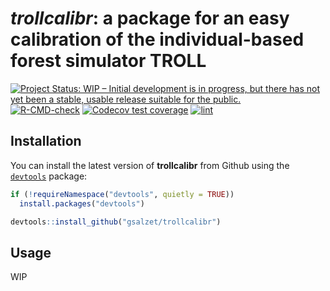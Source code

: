# *trollcalibr*: a package for an easy calibration of the individual-based forest simulator TROLL

[![Project Status: WIP – Initial development is in progress, but there has not yet been a stable, usable release suitable for the public.](https://www.repostatus.org/badges/latest/wip.svg)](https://www.repostatus.org/#wip)
[![R-CMD-check](https://github.com/gsalzet/trollcalibr/actions/workflows/check-standard.yaml/badge.svg)](https://github.com/gsalzet/trollcalibr/actions/workflows/check-standard.yaml)
[![Codecov test coverage](https://codecov.io/gh/gsalzet/trollcalibr/branch/main/graph/badge.svg)](https://app.codecov.io/gh/gsalzet/trollcalibr?branch=main)
[![lint](https://github.com/gsalzet/trollcalibr/workflows/lint/badge.svg)](https://github.com/gsalzet/trollcalibr/actions?query=workflow%3Alint)

## Installation

You can install the latest version of **trollcalibr** from Github using the [`devtools`](https://github.com/r-lib/devtools) package:

``` r
if (!requireNamespace("devtools", quietly = TRUE))
  install.packages("devtools")

devtools::install_github("gsalzet/trollcalibr")
```

## Usage

WIP